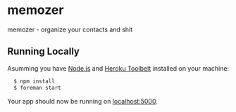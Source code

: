 memozer
=========

memozer - organize your contacts and shit

## Running Locally

Asumming you have [Node.js](http://nodejs.org/) and [Heroku Toolbelt](https://toolbelt.heroku.com/) installed on your machine:

```sh
  $ npm install
  $ foreman start
```

Your app should now be running on [localhost:5000](http://localhost:5000/).
